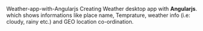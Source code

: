  Weather-app-with-Angularjs
Creating Weather desktop app with **Angularjs**. which shows informations like place name, Temprature, weather info (i.e: cloudy, rainy etc.) and GEO location co-ordination.
